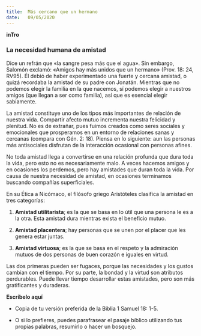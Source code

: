 ```yaml
---
title:  Más cercano que un hermano
date:   09/05/2020
---
```


**inTro**

### La necesidad humana de amistad

Dice un refrán que «la sangre pesa más que el agua». Sin embargo, Salomón exclamó: «Amigos hay más unidos que un hermano» (Prov. 18: 24, RV95). Él debió de haber experimentado una fuerte y cercana amistad, o quizá recordaba la amistad de su padre con Jonatán. Mientras que no podemos elegir la familia en la que nacemos, sí podemos elegir a nuestros amigos (que llegan a ser como familia), así que es esencial elegir sabiamente.

La amistad constituye uno de los tipos más importantes de relación de nuestra vida. Compartir afecto mutuo incrementa nuestra felicidad y plenitud. No es de extrañar, pues fuimos creados como seres sociales y emocionales que prosperamos en un entorno de relaciones sanas y cercanas (compara con Gén. 2: 18). Piensa en lo siguiente: aun las personas más antisociales disfrutan de la interacción ocasional con personas afines.

No toda amistad llega a convertirse en una relación profunda que dura toda la vida, pero esto no es necesariamente malo. A veces hacemos amigos y en ocasiones los perdemos, pero hay amistades que duran toda la vida. Por causa de nuestra necesidad de amistad, en ocasiones terminamos buscando compañías superficiales.

En su Ética a Nicómaco, el filósofo griego Aristóteles clasifica la amistad en tres categorías:

1. **Amistad utilitarista**; es la que se basa en lo útil que una persona le es a la otra. Esta amistad dura mientras exista el beneficio mutuo.

2. **Amistad placentera**; hay personas que se unen por el placer que les genera estar juntas.

3. **Amistad virtuosa**; es la que se basa en el respeto y la admiración mutuos de dos personas de buen corazón e iguales en virtud.

Las dos primeras pueden ser fugaces, porque las necesidades y los gustos cambian con el tiempo. Por su parte, la bondad y la virtud son atributos perdurables. Puede llevar tiempo desarrollar estas amistades, pero son más gratificantes y duraderas.

**Escríbelo aquí**

- Copia de tu versión preferida de la Biblia 1 Samuel 18: 1-5.

- O si lo prefieres, puedes parafrasear el pasaje bíblico utilizando tus propias palabras, resumirlo o hacer un bosquejo.
